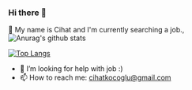 ### Hi there 👋

💬 My name is Cihat and I'm currently searching a job.,
![Anurag's github stats](https://github-readme-stats.vercel.app/api?username=Ckocoglu&show_icons=true&count_private=true&theme=tokyonight)

[![Top Langs](https://github-readme-stats.vercel.app/api/top-langs/?username=Ckocoglu&?hide=language1,language2)](https://github.com/Ckocoglu/github-readme-stats)
- 🤔 I’m looking for help with job :)
- 📫 How to reach me: cihatkocoglu@gmail.com
